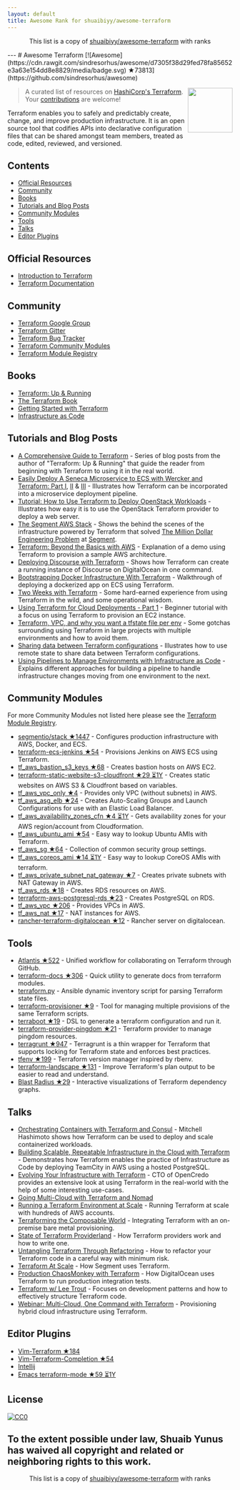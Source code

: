 ```yaml
---
layout: default
title: Awesome Rank for shuaibiyy/awesome-terraform
---
```


<p align="center">
	This list is a copy of <a href="https://github.com/shuaibiyy/awesome-terraform">shuaibiyy/awesome-terraform</a> with ranks
</p>
---
# Awesome Terraform [![Awesome](https://cdn.rawgit.com/sindresorhus/awesome/d7305f38d29fed78fa85652e3a63e154dd8e8829/media/badge.svg) ★73813](https://github.com/sindresorhus/awesome)

> A curated list of resources on [HashiCorp's Terraform](https://www.terraform.io/).
[<img src="https://rawgit.com/shuaibiyy/awesome-terraform/master/terraform.svg" align="right" width="100">](https://terraform.io)
Your [contributions](https://github.com/shuaibiyy/awesome-terraform/blob/master/contributing.md) are welcome!

Terraform enables you to safely and predictably create, change, and improve production infrastructure. It is an open source tool that codifies APIs into declarative configuration files that can be shared amongst team members, treated as code, edited, reviewed, and versioned.

## Contents

* [Official Resources](#official-resources)
* [Community](#community)
* [Books](#books)
* [Tutorials and Blog Posts](#tutorials-and-blog-posts)
* [Community Modules](#community-modules)
* [Tools](#tools)
* [Talks](#talks)
* [Editor Plugins](#editor-plugins)

## Official Resources

* [Introduction to Terraform](https://www.terraform.io/intro/)
* [Terraform Documentation](https://www.terraform.io/docs/)

## Community

* [Terraform Google Group](https://groups.google.com/forum/#!forum/terraform-tool)
* [Terraform Gitter](https://gitter.im/hashicorp-terraform)
* [Terraform Bug Tracker](https://github.com/hashicorp/terraform/issues)
* [Terraform Community Modules](https://github.com/terraform-community-modules)
* [Terraform Module Registry](https://registry.terraform.io/)

## Books

* [Terraform: Up & Running](http://www.terraformupandrunning.com/?ref=gruntwork-blog-comprehensive-terraform)
* [The Terraform Book](https://terraformbook.com/)
* [Getting Started with Terraform](https://www.amazon.com/Getting-Started-Terraform-Kirill-Shirinkin/dp/1786465108/)
* [Infrastructure as Code](http://shop.oreilly.com/product/0636920039297.do)

## Tutorials and Blog Posts

* [A Comprehensive Guide to Terraform](https://blog.gruntwork.io/a-comprehensive-guide-to-terraform-b3d32832baca#.w9x897ywp) - Series of blog posts from the author of "Terraform: Up & Running" that guide the reader from beginning with Terraform to using it in the real world.
* [Easily Deploy A Seneca Microservice to ECS with Wercker and Terraform: Part I](http://chiefy.github.io/easily-deploy-a-seneca-microservice-to-ecs-with-wercker-and-terraform-part-i/), [II](http://chiefy.github.io/easily-deploy-a-seneca-microservice-to-ecs-with-wercker-and-terraform-part-ii/) & [III](http://chiefy.github.io/easily-deploy-a-seneca-microservice-to-ecs-with-wercker-and-terraform-part-i/) - Illustrates how Terraform can be incorporated into a microservice deployment pipeline.
* [Tutorial: How to Use Terraform to Deploy OpenStack Workloads](http://www.stratoscale.com/blog/openstack/tutorial-how-to-use-terraform-to-deploy-openstack-workloads/) - Illustrates how easy it is to use the OpenStack Terraform provider to deploy a web server.
* [The Segment AWS Stack](https://segment.com/blog/the-segment-aws-stack/) - Shows the behind the scenes of the infrastructure powered by Terraform that solved [The Million Dollar Engineering Problem](https://segment.com/blog/the-million-dollar-eng-problem/) at [Segment](https://segment.com/).
* [Terraform: Beyond the Basics with AWS](https://aws.amazon.com/blogs/apn/terraform-beyond-the-basics-with-aws/) - Explanation of a demo using Terraform to provision a sample AWS architecture.
* [Deploying Discourse with Terraform](https://www.hashicorp.com/blog/terraform-discourse.html) - Shows how Terraform can create a running instance of Discourse on DigitalOcean in one command.
* [Bootstrapping Docker Infrastructure With Terraform](http://vilkeliskis.com/blog/2016/02/10/bootstrapping-docker-with-terraform.html) - Walkthrough of deploying a dockerized app on ECS using Terraform.
* [Two Weeks with Terraform](https://charity.wtf/2016/02/23/two-weeks-with-terraform/) - Some hard-earned experience from using Terraform in the wild, and some operational wisdom.
* [Using Terraform for Cloud Deployments - Part 1](https://dev.to/koenighotze/using-terraform-for-cloud-deployments---part-1) - Beginner tutorial with a focus on using Terraform to provision an EC2 instance.
* [Terraform, VPC, and why you want a tfstate file per env](https://charity.wtf/2016/03/30/terraform-vpc-and-why-you-want-a-tfstate-file-per-env/) - Some gotchas surrounding using Terraform in large projects with multiple environments and how to avoid them.
* [Sharing data between Terraform configurations](https://jamesmckay.net/2016/09/sharing-data-between-terraform-configurations/) - Illustrates how to use remote state to share data between Terraform configurations.
* [Using Pipelines to Manage Environments with Infrastructure as Code](https://medium.com/@kief/https-medium-com-kief-using-pipelines-to-manage-environments-with-infrastructure-as-code-b37285a1cbf5) - Explains different approaches for building a pipeline to handle infrastructure changes moving from one environment to the next.

## Community Modules

For more Community Modules not listed here please see the [Terraform Module Registry](https://registry.terraform.io/).

* [segmentio/stack ★1447](https://github.com/segmentio/stack) - Configures production infrastructure with AWS, Docker, and ECS.
* [terraform-ecs-jenkins ★54](https://github.com/shuaibiyy/terraform-ecs-jenkins) - Provisions Jenkins on AWS ECS using Terraform.
* [tf_aws_bastion_s3_keys ★68](https://github.com/terraform-community-modules/tf_aws_bastion_s3_keys) - Creates bastion hosts on AWS EC2.
* [terraform-static-website-s3-cloudfront ★29 ⏳1Y](https://github.com/sjevs/terraform-static-website-s3-cloudfront) - Creates static websites on AWS S3 & Cloudfront based on variables.
* [tf_aws_vpc_only ★4](https://github.com/terraform-community-modules/tf_aws_vpc_only) - Provides only VPC (without subnets) in AWS.
* [tf_aws_asg_elb ★24](https://github.com/terraform-community-modules/tf_aws_asg_elb) - Creates Auto-Scaling Groups and Launch Configurations for use with an Elastic Load Balancer.
* [tf_aws_availability_zones_cfn ★4 ⏳1Y](https://github.com/terraform-community-modules/tf_aws_availability_zones_cfn) - Gets availability zones for your AWS region/account from Cloudformation.
* [tf_aws_ubuntu_ami ★54](https://github.com/terraform-community-modules/tf_aws_ubuntu_ami) - Easy way to lookup Ubuntu AMIs with Terraform.
* [tf_aws_sg ★64](https://github.com/terraform-community-modules/tf_aws_sg) - Collection of common security group settings.
* [tf_aws_coreos_ami ★14 ⏳1Y](https://github.com/terraform-community-modules/tf_aws_coreos_ami) - Easy way to lookup CoreOS AMIs with terraform.
* [tf_aws_private_subnet_nat_gateway ★7](https://github.com/terraform-community-modules/tf_aws_private_subnet_nat_gateway) - Creates private subnets with NAT Gateway in AWS.
* [tf_aws_rds ★18](https://github.com/terraform-aws-modules/terraform-aws-rds) - Creates RDS resources on AWS.
* [terraform-aws-postgresql-rds ★23](https://github.com/azavea/terraform-aws-postgresql-rds) - Creates PostgreSQL on RDS.
* [tf_aws_vpc ★206](https://github.com/terraform-community-modules/tf_aws_vpc) - Provides VPCs in AWS.
* [tf_aws_nat ★17](https://github.com/terraform-community-modules/tf_aws_nat) - NAT instances for AWS.
* [rancher-terraform-digitalocean ★12](https://github.com/lunagt/rancher-terraform-digitalocean) - Rancher server on digitalocean.

## Tools

* [Atlantis ★522](https://github.com/hootsuite/atlantis) - Unified workflow for collaborating on Terraform through GitHub.
* [terraform-docs ★306](https://github.com/segmentio/terraform-docs) - Quick utility to generate docs from terraform modules.
* [terraform.py](https://github.com/ciscocloud/terraform.py) - Ansible dynamic inventory script for parsing Terraform state files.
* [terraform-provisioner ★9](https://github.com/shuaibiyy/terraform-provisioner) - Tool for managing multiple provisions of the same Terraform scripts.
* [terraboot ★19](https://github.com/MastodonC/terraboot) - DSL to generate a terraform configuration and run it.
* [terraform-provider-pingdom ★21](https://github.com/russellcardullo/terraform-provider-pingdom) - Terraform provider to manage pingdom resources.
* [terragrunt ★947](https://github.com/gruntwork-io/terragrunt) - Terragrunt is a thin wrapper for Terraform that supports locking for Terraform state and enforces best practices.
* [tfenv ★199](https://github.com/kamatama41/tfenv) - Terraform version manager inspired by rbenv.
* [terraform-landscape ★131](https://github.com/coinbase/terraform-landscape) - Improve Terraform's plan output to be easier to read and understand.
* [Blast Radius ★29](https://github.com/28mm/blast-radius) - Interactive visualizations of Terraform dependency graphs.


## Talks

* [Orchestrating Containers with Terraform and Consul](https://www.infoq.com/presentations/terraform-consul) - Mitchell Hashimoto shows how Terraform can be used to deploy and scale containerized workloads.
* [Building Scalable, Repeatable Infrastructure in the Cloud with Terraform](https://www.youtube.com/watch?v=cG7pcksTAnY) - Demonstrates how Terraform enables the practice of Infrastructure as Code by deploying TeamCity in AWS using a hosted PostgreSQL.
* [Evolving Your Infrastructure with Terraform](https://www.youtube.com/watch?v=wgzgVm7Sqlk) - CTO of OpenCredo provides an extensive look at using Terraform in the real-world with the help of some interesting use-cases.
* [Going Multi-Cloud with Terraform and Nomad](https://www.youtube.com/watch?v=e42A4aBZUkQ)
* [Running a Terraform Environment at Scale](https://www.youtube.com/watch?v=3JVGSq7QIS0) - Running Terraform at scale with hundreds of AWS accounts.
* [Terraforming the Composable World](https://www.youtube.com/watch?v=cHrOXPatFeg) - Integrating Terraform with an on-premise bare metal provisioning.
* [State of Terraform Providerland](https://www.youtube.com/watch?v=ar1PF5iDtbg) - How Terraform providers work and how to write one.
* [Untangling Terraform Through Refactoring](https://www.youtube.com/watch?v=OH6iDKaXpZs) - How to refactor your Terraform code in a careful way with minimum risk.
* [Terraform At Scale](https://www.youtube.com/watch?v=RldRDryLiXs) - How Segment uses Terraform.
* [Production ChaosMonkey with Terraform](https://www.youtube.com/watch?v=CPI6W3LK0-g) - How DigitalOcean uses Terraform to run production integration tests.
* [Terraform w/ Lee Trout](https://www.youtube.com/watch?v=p2ESyuqPw1A) - Focuses on development patterns and how to effectively structure Terraform code.
* [Webinar: Multi-Cloud, One Command with Terraform](https://www.youtube.com/watch?v=adzqsywrJKk) - Provisioning hybrid cloud infrastructure using Terraform.

## Editor Plugins

* [Vim-Terraform ★184](https://github.com/hashivim/vim-terraform)
* [Vim-Terraform-Completion ★54](https://github.com/juliosueiras/vim-terraform-completion)
* [Intellij](https://plugins.jetbrains.com/plugin/7808-hashicorp-terraform--hcl-language-support)
* [Emacs terraform-mode ★59 ⏳1Y](https://github.com/syohex/emacs-terraform-mode)

## License

[![CC0](http://mirrors.creativecommons.org/presskit/buttons/88x31/svg/cc-zero.svg)](https://creativecommons.org/publicdomain/zero/1.0/)

To the extent possible under law, Shuaib Yunus has waived all copyright and related or neighboring rights to this work.
---
<p align="center">
	This list is a copy of <a href="https://github.com/shuaibiyy/awesome-terraform">shuaibiyy/awesome-terraform</a> with ranks
</p>
